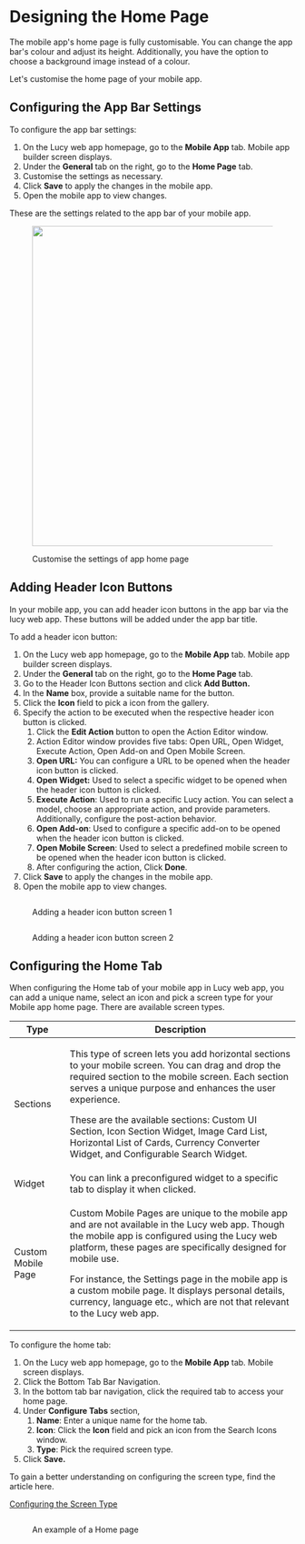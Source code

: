 # Designing the Home Page

The mobile app's home page is fully customisable. You can change the app bar's colour and adjust its height. Additionally, you have the option to choose a background image instead of a colour.

Let's customise the home page of your mobile app.

## Configuring the App Bar Settings

To configure the app bar settings:

1. On the Lucy web app homepage, go to the **Mobile App** tab. Mobile app builder screen displays.
2. Under the **General** tab on the right, go to the **Home Page** tab.
3. Customise the settings as necessary.
4. Click **Save** to apply the changes in the mobile app.
5. Open the mobile app to view changes.

These are the settings related to the app bar of your mobile app.

<figure><img src="../../.gitbook/assets/App Home page settings_1_3.png" alt="" width="563"><figcaption><p>Customise the settings of app home page</p></figcaption></figure>

## Adding Header Icon Buttons

In your mobile app, you can add header icon buttons in the app bar via the lucy web app. These buttons will be added under the app bar title.

To add a header icon button:

1. On the Lucy web app homepage, go to the **Mobile App** tab. Mobile app builder screen displays.
2. Under the **General** tab on the right, go to the **Home Page** tab.
3. Go to the Header Icon Buttons section and click **Add Button.**
4. In the **Name** box, provide a suitable name for the button.
5. Click the **Icon** field to pick a icon from the gallery.
6. Specify the action to be executed when the respective header icon button is clicked.
   1. Click the **Edit Action** button to open the Action Editor window.
   2. Action Editor window provides five tabs: Open URL, Open Widget, Execute Action, Open Add-on and Open Mobile Screen.
   3. **Open URL:** You can configure a URL to be opened when the header icon button is clicked.
   4. **Open Widget:** Used to select a specific widget to be opened when the header icon button is clicked.
   5. **Execute Action**: Used to run a specific Lucy action. You can select a model, choose an appropriate action, and provide parameters. Additionally, configure the post-action behavior.
   6. **Open Add-on**: Used to configure a specific add-on to be opened when the header icon button is clicked.
   7. **Open Mobile Screen**: Used to select a predefined mobile screen to be opened when the header icon button is clicked.
   8. After configuring the action, Click **Done**.
7. Click **Save** to apply the changes in the mobile app.
8. Open the mobile app to view changes.

<figure><img src="../../.gitbook/assets/Header Icon Buttons_0.png" alt=""><figcaption><p>Adding a header icon button screen 1</p></figcaption></figure>

<figure><img src="../../.gitbook/assets/Header Icon Buttons_1-1.png" alt=""><figcaption><p>Adding a header icon button screen 2</p></figcaption></figure>



## Configuring the Home Tab

When configuring the Home tab of your mobile app in Lucy web app, you can add a unique name, select an icon and pick a screen type for your Mobile app home page. There are available screen types.

| Type               | Description                                                                                                                                                                                                                                                                                                                                                                                                               |
| ------------------ | ------------------------------------------------------------------------------------------------------------------------------------------------------------------------------------------------------------------------------------------------------------------------------------------------------------------------------------------------------------------------------------------------------------------------- |
| Sections           | <p>This type of screen lets you add horizontal sections to your mobile screen. You can drag and drop the required section to the mobile screen. Each section serves a unique purpose and enhances the user experience.</p><p></p><p>These are the available sections: Custom UI Section, Icon Section Widget, Image Card List, Horizontal List of Cards, Currency Converter Widget, and Configurable Search Widget.</p>   |
| Widget             | You can link a preconfigured widget to a specific tab to display it when clicked.                                                                                                                                                                                                                                                                                                                                         |
| Custom Mobile Page | <p>Custom Mobile Pages are unique to the mobile app and are not available in the Lucy web app. Though the mobile app is configured using the Lucy web platform, these pages are specifically designed for mobile use.</p><p></p><p>For instance, the Settings page in the mobile app is a custom mobile page. It displays personal details, currency, language etc., which are not that relevant to the Lucy web app.</p> |

To configure the home tab:

1. On the Lucy web app homepage, go to the **Mobile App** tab. Mobile screen displays.
2. Click the Bottom Tab Bar Navigation.
3. In the bottom tab bar navigation, click the required tab to access your home page.
4. Under **Configure Tabs** section,&#x20;
   1. **Name**: Enter a unique name for the home tab.
   2. **Icon**: Click the **Icon** field and pick an icon from the Search Icons window.
   3. **Type**: Pick the required screen type.
5. Click **Save.**

To gain a better understanding on configuring the screen type, find the article here.

[Configuring the Screen Type](adding-and-configuring-tabs-in-the-bottom-tab-bar-navigation/#screen-types)



<figure><img src="../../.gitbook/assets/App Bar elements_2.png" alt=""><figcaption><p>An example of a Home page</p></figcaption></figure>
